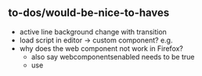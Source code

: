 ## to-dos/would-be-nice-to-haves

- active line background change with transition
- load script in editor -> custom component? e.g. <x-editor src="example/amazing.js"></x-editor>
- why does the web component not work in Firefox?
	- also say webcomponentsenabled needs to be true
	- use <template>?
	- is it possible to place the code mirror dependency inside the component only?

